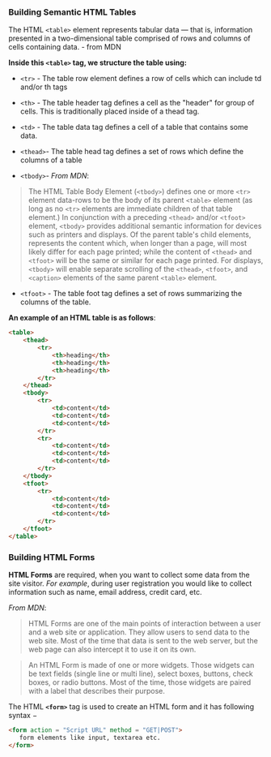 ### Building Semantic HTML Tables

The HTML `<table>` element represents tabular data — that is, information presented in a two-dimensional table comprised of rows and columns of cells containing data. - from MDN


**Inside this `<table>` tag, we structure the table using:**

- `<tr>` - The table row element defines a row of cells which can include td and/or th tags

- `<th>` - The table header tag defines a cell as the "header" for group of cells. This is traditionally placed inside of a thead tag.

- `<td>` - The table data tag defines a cell of a table that contains some data.
- `<thead>`- The table head tag defines a set of rows which define the columns of a table
- `<tbody>`- *From MDN*:
> The HTML Table Body Element (`<tbody>`) defines one or more `<tr>` element data-rows to be the body of its parent `<table>` element 
(as long as no `<tr>` elements are immediate children of that table element.) In conjunction with a preceding `<thead>` and/or `<tfoot>` element, `<tbody>` provides additional semantic information for devices such as printers and displays. Of the parent table's child elements, <tbody> represents the content which, when longer than a page, will most likely differ for each page printed; while the content of `<thead>` and `<tfoot>` will be the same or similar for each page printed. For displays, `<tbody>` will enable separate scrolling of the `<thead>`, `<tfoot>`, and `<caption>` elements of the same parent `<table>` element. 
    
- `<tfoot>` - The table foot tag defines a set of rows summarizing the columns of the table.


**An example of an HTML table is as follows**:


```html
<table>
    <thead>
        <tr>
            <th>heading</th>
            <th>heading</th>
            <th>heading</th>
        </tr>
    </thead>
    <tbody>
        <tr>
            <td>content</td>
            <td>content</td>
            <td>content</td>
        </tr>
        <tr>
            <td>content</td>
            <td>content</td>
            <td>content</td>
        </tr>
    </tbody>
    <tfoot>
        <tr>
            <td>content</td>
            <td>content</td>
            <td>content</td>
        </tr>
    </tfoot>
</table>
```
### Building HTML Forms

**HTML Forms** are required, when you want to collect some data from the site visitor. *For example*, during user registration you would like to collect information such as name, email address, credit card, etc.

*From MDN*:
>HTML Forms are one of the main points of interaction between a user and a web site or application. They allow users to send data to the web site. Most of the time that data is sent to the web server, but the web page can also intercept it to use it on its own.

>An HTML Form is made of one or more widgets. Those widgets can be text fields (single line or multi line), select boxes, buttons, check boxes, or radio buttons. Most of the time, those widgets are paired with a label that describes their purpose.

The HTML **`<form>`** tag is used to create an HTML form and it has following syntax −
```html
<form action = "Script URL" method = "GET|POST">
   form elements like input, textarea etc.
</form>
```

